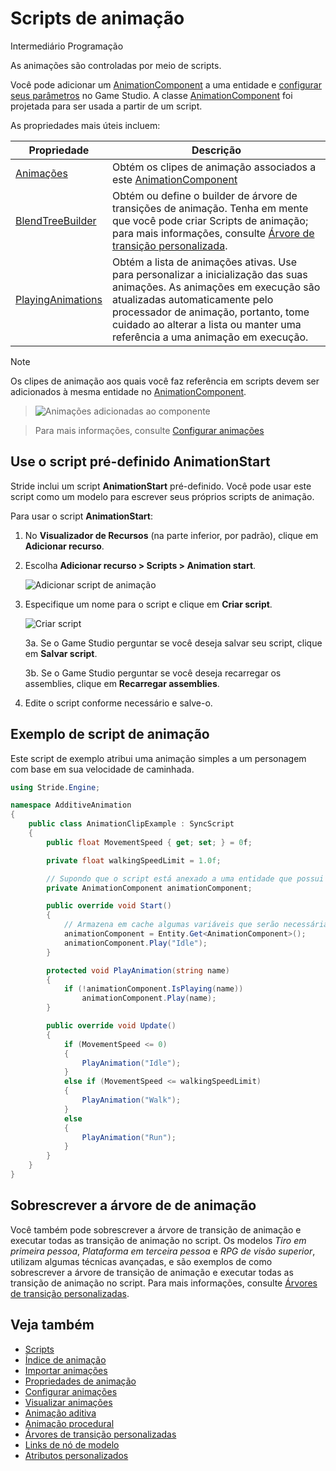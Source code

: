 # Scripts de animação

<span class="badge text-bg-primary">Intermediário</span>
<span class="badge text-bg-success">Programação</span>

As animações são controladas por meio de scripts.

Você pode adicionar um [AnimationComponent](xref:Stride.Engine.AnimationComponent) a uma entidade e [configurar seus parâmetros](set-up-animations.md) no Game Studio. A classe [AnimationComponent](xref:Stride.Engine.AnimationComponent) foi projetada para ser usada a partir de um script.

As propriedades mais úteis incluem:

| Propriedade | Descrição |
| -------- | -----------
| [Animações](xref:Stride.Engine.AnimationComponent#Stride_Engine_AnimationComponent_Animations) | Obtém os clipes de animação associados a este [AnimationComponent](xref:Stride.Engine.AnimationComponent) |
| [BlendTreeBuilder](xref:Stride.Engine.AnimationComponent#Stride_Engine_AnimationComponent_BlendTreeBuilder) | Obtém ou define o builder de árvore de transições de animação. Tenha em mente que você pode criar Scripts de animação; para mais informações, consulte [Árvore de transição personalizada](custom-blend-trees.md). |
| [PlayingAnimations](xref:Stride.Engine.AnimationComponent#Stride_Engine_AnimationComponent_PlayingAnimations) | Obtém a lista de animações ativas. Use para personalizar a inicialização das suas animações. As animações em execução são atualizadas automaticamente pelo processador de animação, portanto, tome cuidado ao alterar a lista ou manter uma referência a uma animação em execução. |

> [!Note]
> Os clipes de animação aos quais você faz referência em scripts devem ser adicionados à mesma entidade no [AnimationComponent](xref:Stride.Engine.AnimationComponent).

> ![Animações adicionadas ao componente](media/animations-added-to-component.png)

> Para mais informações, consulte [Configurar animações](set-up-animations.md)

## Use o script pré-definido **AnimationStart**

Stride inclui um script **AnimationStart** pré-definido.
 Você pode usar este script como um modelo para escrever seus próprios scripts de animação.

Para usar o script **AnimationStart**:

1. No **Visualizador de Recursos** (na parte inferior, por padrão), clique em **Adicionar recurso**.

2. Escolha **Adicionar recurso > Scripts > Animation start**.

   ![Adicionar script de animação](media/animations-additive-animations-animation-start.png)

3. Especifique um nome para o script e clique em **Criar script**.

   ![Criar script](media/name-animation-script.png)

   3a. Se o Game Studio perguntar se você deseja salvar seu script, clique em **Salvar script**.

   3b. Se o Game Studio perguntar se você deseja recarregar os assemblies, clique em **Recarregar assemblies**.

4. Edite o script conforme necessário e salve-o.

## Exemplo de script de animação

Este script de exemplo atribui uma animação simples a um personagem com base em sua velocidade de caminhada.

```cs
using Stride.Engine;

namespace AdditiveAnimation
{
    public class AnimationClipExample : SyncScript
    {
        public float MovementSpeed { get; set; } = 0f;

        private float walkingSpeedLimit = 1.0f;

        // Supondo que o script está anexado a uma entidade que possui um componente de animação
        private AnimationComponent animationComponent;

        public override void Start()
        {
            // Armazena em cache algumas variáveis que serão necessárias posteriormente
            animationComponent = Entity.Get<AnimationComponent>();
            animationComponent.Play("Idle");
        }

        protected void PlayAnimation(string name)
        {
            if (!animationComponent.IsPlaying(name))
                animationComponent.Play(name);
        }

        public override void Update()
        {
            if (MovementSpeed <= 0)
            {
                PlayAnimation("Idle");
            }
            else if (MovementSpeed <= walkingSpeedLimit)
            {
                PlayAnimation("Walk");
            }
            else 
            {
                PlayAnimation("Run");
            }
        }
    }
}
```

## Sobrescrever a árvore de  de animação

Você também pode sobrescrever a árvore de transição de animação e executar todas as transição de animação no script. Os modelos *Tiro em primeira pessoa*, *Plataforma em terceira pessoa* e *RPG de visão superior*, utilizam algumas técnicas avançadas, e são exemplos de como sobrescrever a árvore de transição de animação e executar todas as transição de animação no script. Para mais informações, consulte [Árvores de transição personalizadas](custom-blend-trees.md).

## Veja também

* [Scripts](../scripts/index.md)
* [Índice de animação](index.md)
* [Importar animações](import-animations.md)
* [Propriedades de animação](animation-properties.md)
* [Configurar animações](set-up-animations.md)
* [Visualizar animações](preview-animations.md)
* [Animação aditiva](additive-animation.md)
* [Animação procedural](procedural-animation.md)
* [Árvores de transição personalizadas](custom-blend-trees.md)
* [Links de nó de modelo](model-node-links.md)
* [Atributos personalizados](custom-attributes.md)
